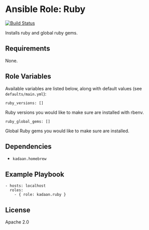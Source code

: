 # Ansible Role: Ruby

[![Build Status](https://travis-ci.org/kadaan/ansible-role-ruby.svg?branch=master)](https://travis-ci.org/kadaan/ansible-role-ruby)

Installs ruby and global ruby gems.

## Requirements

None.

## Role Variables

Available variables are listed below, along with default values (see `defaults/main.yml`):

    ruby_versions: []

Ruby versions you would like to make sure are installed with rbenv.

    ruby_global_gems: []

Global Ruby gems you would like to make sure are installed.

## Dependencies

  - `kadaan.homebrew`

## Example Playbook

    - hosts: localhost
      roles:
        - { role: kadaan.ruby }

## License

Apache 2.0
